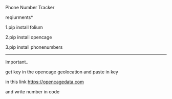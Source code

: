 Phone Number Tracker

reqiurments*

1.pip install folium

2.pip install opencage

3.pip install phonenumbers

--------------------------------------------------------------------------------------

Important..

get key in the opencage geolocation
and paste in key

in this link
https://opencagedata.com


and write number in code

